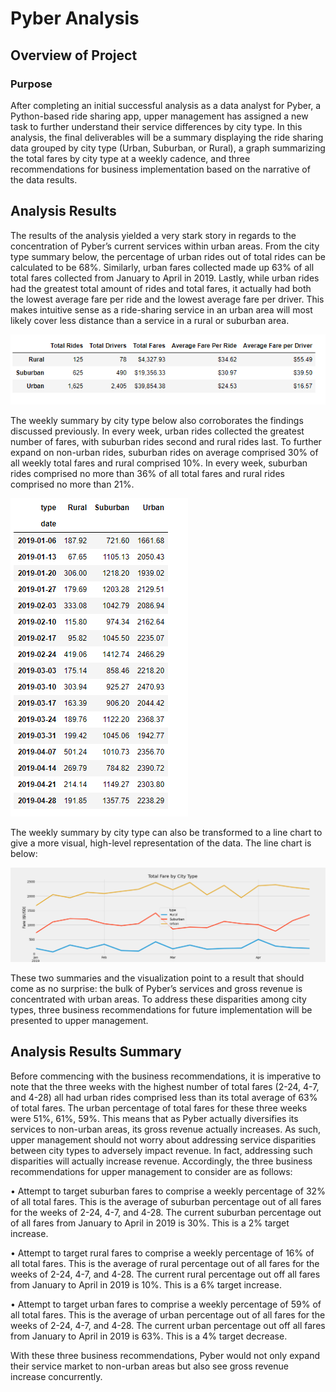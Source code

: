 # Pyber Analysis

## Overview of Project

### Purpose

After completing an initial successful analysis as a data analyst for Pyber, a Python-based ride sharing app, upper management has assigned a new task to further understand their service differences by city type. In this analysis, the final deliverables will be a summary displaying the ride sharing data grouped by city type (Urban, Suburban, or Rural), a graph summarizing the total fares by city type at a weekly cadence, and three recommendations for business implementation based on the narrative of the data results. 

## Analysis Results 

The results of the analysis yielded a very stark story in regards to the concentration of Pyber’s current services within urban areas. From the city type summary below, the percentage of urban rides out of total rides can be calculated to be 68%. Similarly, urban fares collected made up 63% of all total fares collected from January to April in 2019. Lastly, while urban rides had the greatest total amount of rides and total fares, it actually had both the lowest average fare per ride and the lowest average fare per driver. This makes intuitive sense as a ride-sharing service in an urban area will most likely cover less distance than a service in a rural or suburban area.

<img src = "https://github.com/Jafranco96/PyBer_Analysis/blob/main/Resources/City_type_summary.PNG">

The weekly summary by city type below also corroborates the findings discussed previously. In every week, urban rides collected the greatest number of fares, with suburban rides second and rural rides last. To further expand on non-urban rides, suburban rides on average comprised 30% of all weekly total fares and rural comprised 10%. In every week, suburban rides comprised no more than 36% of all total fares and rural rides comprised no more than 21%. 

<img src = "https://github.com/Jafranco96/PyBer_Analysis/blob/main/Resources/weekly_summary.PNG">

The weekly summary by city type can also be transformed to a line chart to give a more visual, high-level representation of the data. The line chart is below:

<img src = "https://github.com/Jafranco96/PyBer_Analysis/blob/main/Analysis/Pyber_fare_summary.png">

These two summaries and the visualization point to a result that should come as no surprise: the bulk of Pyber’s services and gross revenue is concentrated with urban areas. To address these disparities among city types, three business recommendations for future implementation will be presented to upper management.

## Analysis Results Summary

Before commencing with the business recommendations, it is imperative to note that the three weeks with the highest number of total fares (2-24, 4-7, and 4-28) all had urban rides comprised less than its total average of 63% of total fares. The urban percentage of total fares for these three weeks were 51%, 61%, 59%. This means that as Pyber actually diversifies its services to non-urban areas, its gross revenue actually increases. As such, upper management should not worry about addressing service disparities between city types to adversely impact revenue. In fact, addressing such disparities will actually increase revenue. Accordingly, the three business recommendations for upper management to consider are as follows:

•	Attempt to target suburban fares to comprise a weekly percentage of 32% of all total fares. This is the average of suburban percentage out of all fares for the weeks of 2-24, 4-7, and 4-28. The current suburban percentage out of all fares from January to April in 2019 is 30%. This is a 2% target increase.

•	Attempt to target rural fares to comprise a weekly percentage of 16% of all total fares. This is the average of rural percentage out of all fares for the weeks of 2-24, 4-7, and 4-28. The current rural percentage out off all fares from January to April in 2019 is 10%. This is a 6% target increase.

•	 Attempt to target urban fares to comprise a weekly percentage of 59% of all total fares. This is the average of urban percentage out of all fares for the weeks of 2-24, 4-7, and 4-28. The current urban percentage out off all fares from January to April in 2019 is 63%. This is a 4% target decrease.

With these three business recommendations, Pyber would not only expand their service market to non-urban areas but also see gross revenue increase concurrently. 
